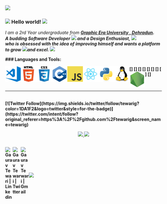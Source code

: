 ###   <img src="https://github.com/TheDudeThatCode/TheDudeThatCode/blob/master/Assets/Mario_Hello_Big.gif" width="30px">


### <img src="https://github.com/TheDudeThatCode/TheDudeThatCode/blob/master/Assets/Hi.gif" width="29px"> Hello world!&nbsp;<img src="https://github.com/TheDudeThatCode/TheDudeThatCode/blob/master/Assets/Earth.gif" width="24px">

<p>
  <em>
    I am a 2rd Year undergraduate from <a href="https://www.geu.ac.in/"> <b>Graphic Era University , Dehradun</a>. <br>
    A budding <b>Software Developer</b> <img src="https://github.com/TheDudeThatCode/TheDudeThatCode/blob/master/Assets/Developer.gif" width="30px"> and a <b>Design    Enthusiast,</b>&nbsp;<img src="https://github.com/TheDudeThatCode/TheDudeThatCode/blob/master/Assets/Designer.gif" width="36px"><br>who is <b>obsessed</b>
    with the idea of <b>improving</b> himself and wants a <b>platform</b> to 
    <b>grow</b> <img src="https://github.com/TheDudeThatCode/TheDudeThatCode/blob/master/Assets/Rocket.gif" width="18px">and 
    <b>excel.</b> <img src="https://github.com/TheDudeThatCode/TheDudeThatCode/blob/master/Assets/Medal.gif" width="20px">
  </em>  
</p>
### Languages and Tools:

[<img align="left" alt="Visual Studio Code" width="50px" src="https://raw.githubusercontent.com/github/explore/80688e429a7d4ef2fca1e82350fe8e3517d3494d/topics/visual-studio-code/visual-studio-code.png" />]
[<img align="left" alt="HTML5" width="50px" src="https://raw.githubusercontent.com/github/explore/80688e429a7d4ef2fca1e82350fe8e3517d3494d/topics/html/html.png" />]
[<img align="left" alt="CSS3" width="50px" src="https://raw.githubusercontent.com/github/explore/80688e429a7d4ef2fca1e82350fe8e3517d3494d/topics/css/css.png" />]
[<img align="left" alt="C++" width="50px" src="https://github.com/devicons/devicon/blob/master/icons/cplusplus/cplusplus-original.svg" />]
[<img align="left" alt="JavaScript" width="50px" src="https://raw.githubusercontent.com/github/explore/80688e429a7d4ef2fca1e82350fe8e3517d3494d/topics/javascript/javascript.png" />]
[<img align="left" alt="React" width="50px" src="https://raw.githubusercontent.com/github/explore/80688e429a7d4ef2fca1e82350fe8e3517d3494d/topics/react/react.png" />]
[<img align="left" alt="Python" width="50px" src="https://github.com/devicons/devicon/blob/master/icons/python/python-original.svg" />]
[<img align="left" alt="Linux" width="50px" src="https://github.com/devicons/devicon/blob/master/icons/linux/linux-original.svg" />]
[<img align="left" alt="Node.js" width="50px" src="https://raw.githubusercontent.com/github/explore/80688e429a7d4ef2fca1e82350fe8e3517d3494d/topics/nodejs/nodejs.png" />]

<br />

---

<br>
[![Twitter Follow](https://img.shields.io/twitter/follow/tewarig?color=1DA1F2&logo=twitter&style=for-the-badge)](https://twitter.com/intent/follow?original_referer=https%3A%2F%2Fgithub.com%2Ftewarig&screen_name=tewarig)


<p align="center">
<a href="https://github.com/tewarig">
    <img height="180em" src="https://github-readme-stats.vercel.app/api?username=tewarig&show_icons=true&hide_border=true" />
  <img height="180em" src="https://github-readme-stats.vercel.app/api/top-langs/?username=tewarig&theme=vue&layout=compact" />
</a>
</p>


<br>

  <a href="https://in.linkedin.com/in/01gauravtewari/">
    <img align="left" alt="Gaurav Tewari | Linkedin" width="24px" src="https://github.com/TheDudeThatCode/TheDudeThatCode/blob/master/Assets/Linkedin.svg" />
  </a>
  <a href="https://twitter.com/gaurav_Tewari_">
    <img align="left" alt="Gaurav Tewari | Twitter" width="26px" src="https://github.com/TheDudeThatCode/TheDudeThatCode/blob/master/Assets/Twitter.svg" />
  </a>
 
  <a href="mailto:gauravtewari111@gmail.com">
    <img align="left" alt="Gaurav Tewari | Gmail" width="26px" src="https://github.com/TheDudeThatCode/TheDudeThatCode/blob/master/Assets/Gmail.svg" />
  </a>

<br><br><br><br>
![](https://komarev.com/ghpvc/?username=tewaig)

